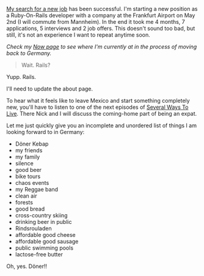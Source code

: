 <!--
.. title: Moving back to Germany
.. slug: moving-back-to-germany
.. date: 2018-04-04 19:27:34 UTC-05:00
.. tags: 
.. category: 
.. link: 
.. description: 
.. type: text
-->

[My search for a new job](link://slug/looking-for-work-django-developer-can-do-a-lot) has been successful. I'm starting a new position as a Ruby-On-Rails developer with a company at the  Frankfurt Airport on May 2nd (I will commute from Mannheim). In the end it took me 4 months, 7 applications, 5 interviews and 2 job offers. This doesn't sound too bad, but still, it's not an experience I want to repeat anytime soon.

*Check my [Now page](link://slug/now) to see where I'm currently at in the process of moving back to Germany.*

> Wait. Rails?

Yupp. Rails.

I'll need to update the about page.

To hear what it feels like to leave Mexico and start something completely new, you'll have to listen to one of the next episodes of [Several Ways To Live](https://severalwaystolive.com/). There Nick and I will discuss the coming-home part of being an expat.

Let me just quickly give you an incomplete and unordered list of things I am looking forward to in Germany:

- Döner Kebap
- my friends
- my family
- silence
- good beer
- bike tours
- chaos events
- my Reggae band
- clean air
- forests
- good bread
- cross-country skiing
- drinking beer in public
- Rindsrouladen
- affordable good cheese
- affordable good sausage
- public swimming pools
- lactose-free butter

Oh, yes. Döner!!